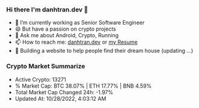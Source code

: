 ### Hi there I'm danhtran.dev 👋

- 🔭 I’m currently working as Senior Software Engineer
- 😄 But have a passion on crypto projects
- 💬 Ask me about Android, Crypto, Running 
- 📫 How to reach me: <a href="https://danhtran.dev" target="_blank">danhtran.dev</a> or <a href="Developer-Resume.pdf" target="_blank">my Resume</a>
- 🌱 Building a website to help people find their dream house (updating ...)

### Crypto Market Summarize
- Active Crypto: 13271
- % Market Cap: BTC 38.07% | ETH 17.77% | BNB 4.59%
- Total Market Cap Changed 24h: -1.97%
- Updated At: 10/28/2022, 4:03:12 AM
